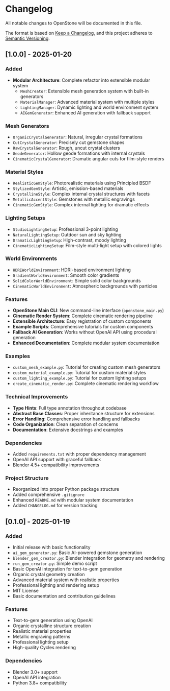 # Changelog

All notable changes to OpenStone will be documented in this file.

The format is based on [Keep a Changelog](https://keepachangelog.com/en/1.0.0/),
and this project adheres to [Semantic Versioning](https://semver.org/spec/v2.0.0.html).

## [1.0.0] - 2025-01-20

### Added
- **Modular Architecture**: Complete refactor into extensible modular system
  - `MeshCreator`: Extensible mesh generation system with built-in generators
  - `MaterialManager`: Advanced material system with multiple styles
  - `LightingManager`: Dynamic lighting and world environment system
  - `AIGemGenerator`: Enhanced AI generation with fallback support

### Mesh Generators
- `OrganicCrystalGenerator`: Natural, irregular crystal formations
- `CutCrystalGenerator`: Precisely cut gemstone shapes
- `RawCrystalGenerator`: Rough, uncut crystal clusters  
- `GeodeGenerator`: Hollow geode formations with internal crystals
- `CinematicCrystalGenerator`: Dramatic angular cuts for film-style renders

### Material Styles
- `RealisticGemStyle`: Photorealistic materials using Principled BSDF
- `StylizedGemStyle`: Artistic, emission-based materials
- `CrystallineStyle`: Complex internal crystal structures with facets
- `MetallicAccentStyle`: Gemstones with metallic engravings
- `CinematicGemStyle`: Complex internal lighting for dramatic effects

### Lighting Setups
- `StudioLightingSetup`: Professional 3-point lighting
- `NaturalLightingSetup`: Outdoor sun and sky lighting
- `DramaticLightingSetup`: High-contrast, moody lighting
- `CinematicLightingSetup`: Film-style multi-light setup with colored lights

### World Environments
- `HDRIWorldEnvironment`: HDRI-based environment lighting
- `GradientWorldEnvironment`: Smooth color gradients
- `SolidColorWorldEnvironment`: Simple solid color backgrounds
- `CinematicWorldEnvironment`: Atmospheric backgrounds with particles

### Features
- **OpenStone Main CLI**: New command-line interface (`openstone_main.py`)
- **Cinematic Render System**: Complete cinematic rendering pipeline
- **Extensible Architecture**: Easy registration of custom components
- **Example Scripts**: Comprehensive tutorials for custom components
- **Fallback AI Generation**: Works without OpenAI API using procedural generation
- **Enhanced Documentation**: Complete modular system documentation

### Examples
- `custom_mesh_example.py`: Tutorial for creating custom mesh generators
- `custom_material_example.py`: Tutorial for custom material styles
- `custom_lighting_example.py`: Tutorial for custom lighting setups
- `create_cinematic_render.py`: Complete cinematic rendering workflow

### Technical Improvements
- **Type Hints**: Full type annotation throughout codebase
- **Abstract Base Classes**: Proper inheritance structure for extensions
- **Error Handling**: Comprehensive error handling and fallbacks
- **Code Organization**: Clean separation of concerns
- **Documentation**: Extensive docstrings and examples

### Dependencies
- Added `requirements.txt` with proper dependency management
- OpenAI API support with graceful fallback
- Blender 4.5+ compatibility improvements

### Project Structure
- Reorganized into proper Python package structure
- Added comprehensive `.gitignore`
- Enhanced `README.md` with modular system documentation
- Added `CHANGELOG.md` for version tracking

## [0.1.0] - 2025-01-19

### Added
- Initial release with basic functionality
- `ai_gem_generator.py`: Basic AI-powered gemstone generation
- `blender_gem_creator.py`: Blender integration for geometry and rendering
- `run_gem_creator.py`: Simple demo script
- Basic OpenAI integration for text-to-gem generation
- Organic crystal geometry creation
- Advanced material system with realistic properties
- Professional lighting and rendering setup
- MIT License
- Basic documentation and contribution guidelines

### Features
- Text-to-gem generation using OpenAI
- Organic crystalline structure creation
- Realistic material properties
- Metallic engraving patterns
- Professional lighting setup
- High-quality Cycles rendering

### Dependencies
- Blender 3.0+ support
- OpenAI API integration
- Python 3.8+ compatibility